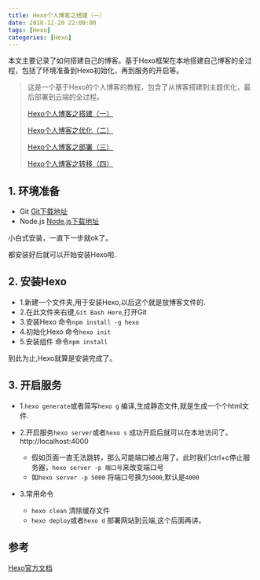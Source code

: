 ```yaml
---
title: Hexo个人博客之搭建（一）
date: 2018-12-20 22:00:00
tags: [Hexo]
categories: [Hexo]
---
```


本文主要记录了如何搭建自己的博客。基于Hexo框架在本地搭建自己博客的全过程，包括了环境准备到Hexo初始化，再到服务的开启等。

<!--more-->

> 这是一个基于Hexo的个人博客的教程，包含了从博客搭建到主题优化，最后部署到云端的全过程。
>
> [Hexo个人博客之搭建（一）](https://www.lixueduan.com/hexo/hexo-blog-setup-one/)
>
> [Hexo个人博客之优化（二）](https://www.lixueduan.com/hexo/hexo-blog-config-two/)
>
> [Hexo个人博客之部署（三）](https://www.lixueduan.com/hexo/hexo-blog-deploy-three/)
>
> [Hexo个人博客之转移（四）](https://www.lixueduan.com/hexo/hexo-blog-tranfer-four/)

## 1. 环境准备

- Git  [Git下载地址](https://git-scm.com/downloads)
- Node.js  [Node.js下载地址](https://nodejs.org/en/)

小白式安装，一直下一步就ok了。

都安装好后就可以开始安装Hexo啦.

## 2. 安装Hexo

- 1.新建一个文件夹,用于安装Hexo,以后这个就是放博客文件的.
- 2.在此文件夹右键,`Git Bash Here`,打开Git
- 3.安装Hexo  命令`npm install -g hexo`
- 4.初始化Hexo  命令`hexo init`
- 5.安装组件  命令`npm install`

到此为止,Hexo就算是安装完成了。

## 3. 开启服务

- 1.`hexo generate`或者简写`hexo g`  编译,生成静态文件,就是生成一个个html文件.

- 2.开启服务`hexo server`或者`hexo s`   成功开启后就可以在本地访问了。 http://localhost:4000
  - 假如页面一直无法跳转，那么可能端口被占用了。此时我们ctrl+c停止服务器，`hexo server -p 端口号`来改变端口号  
  - 如`hexo server -p 5000`  将端口号换为`5000`,默认是`4000`
- 3.常用命令 
  - `hexo clean`  清除缓存文件  
  - `hexo deploy`或者`hexo d`  部署网站到云端,这个后面再讲。

## 参考

[Hexo官方文档](https://hexo.io/zh-cn/docs/)